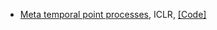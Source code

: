 * [Meta temporal point processes](https://openreview.net/pdf?id=QZfdDpTX1uM), ICLR, [\[Code\]](https://github.com/BorealisAI/meta-tpp)
